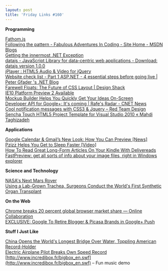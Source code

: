 ```yaml
---
layout: post
title: 'Friday Links #160'
---
```

**Programming**

[Fathom.js](http://markdalgleish.com/projects/fathom/)   
[Following the pattern - Fabulous Adventures In Coding - Site Home - MSDN Blogs](http://blogs.msdn.com/b/ericlippert/archive/2011/06/30/following-the-pattern.aspx)   
[Getting the innermost .NET Exception](http://www.west-wind.com/weblog/posts/2011/Jul/01/Getting-the-innermost-NET-Exception)   
[datajs - JavaScript Library for data-centric web applications - Download: datajs version 1.0.0](http://datajs.codeplex.com/releases/view/69267)   
[jPlayer : HTML5 Audio & Video for jQuery](http://jplayer.org/)   
[Website check list - Part 1 ASP.NET - 4 essential steps before going live | Peter Gfader 's .NET Blog](http://blog.gfader.com/2011/07/website-check-list-part-1-aspnet-4.html)   
[Farewell Floats: The Future of CSS Layout | Design Shack](http://designshack.co.uk/articles/css/farewell-floats-the-future-of-css-layout/)   
[IE10 Platform Preview 2 Available](http://www.infoq.com/news/2011/06/ie10-preview-2)   
[Mockup Builder Helps You Quickly Get Your Ideas On-Screen](http://www.makeuseof.com/tag/mockup-builder-helps-quickly-ideas-onscreen/)   
[Developer API for Google+: It's coming | Rafe's Radar - CNET News](http://news.cnet.com/8301-19882_3-20075974-250/developer-api-for-google-its-coming/)   
[Cool notification messages with CSS3 & Jquery – Red Team Design](http://www.red-team-design.com/cool-notification-messages-with-css3-jquery)   
[Sencha Touch HTML5 Project Template for Visual Studio 2010 « Mahdi Taghizadeh](http://mahdi.mp/sencha-touch-html5-project-template-for-visual-studio-2010/)

**Applications**

[Google Calendar & Gmail’s New Look: How You Can Preview [News]](http://www.makeuseof.com/tag/google-calendar-gmails-preview-news/)   
[Pzizz Helps You Get to Sleep Faster [Video]](http://lifehacker.com/5817500/pzizz-helps-you-get-to-sleep-faster)   
[How To Read Great Long-Form Articles On Your Kindle With Delivereads](http://www.makeuseof.com/tag/read-great-longform-articles-kindle-delivereads/)   
[FastPreview: get all sorts of info about your image files, right in Windows explorer](http://www.freewaregenius.com/2011/07/06/fastpreview-add-extensive-image-info-to-fileproperties-previews-images-in-the-context-menu/)

**Science and Technology**

[NASA's Next Mars Rover](http://science.slashdot.org/story/11/07/04/2259247/NASAs-Next-Mars-Rover)   
[Using a Lab-Grown Trachea, Surgeons Conduct the World's First Synthetic Organ Transplant](http://www.popsci.com/science/article/2011-07/using-lab-grown-trachea-surgeons-conduct-worlds-first-synthetic-organ-transplant)

**On the Web**

[Chrome breaks 20 percent global browser market share — Online Collaboration](http://gigaom.com/collaboration/chrome-breaks-20-percent-global-browser-market-share/)   
[EXCLUSIVE: Google To Retire Blogger & Picasa Brands in Google+ Push](http://mashable.com/2011/07/05/google-blogger-picasa-rebranding/)

**Stuff I Just Like**

[China Opens the World's Longest Bridge Over Water, Toppling American Record-Holder](http://www.popsci.com/technology/article/2011-07/china-opens-worlds-longest-sea-bridge-toppling-american-record-holder)   
[Electric Airplane Pilot Breaks Own Speed Record](http://www.wired.com/autopia/2011/07/electric-airplane-pilot-breaks-own-speed-record/)   
[http://www.incredibox.fr/bigbox_en.swf](http://www.incredibox.fr/bigbox_en.swf) – Fun music demo
